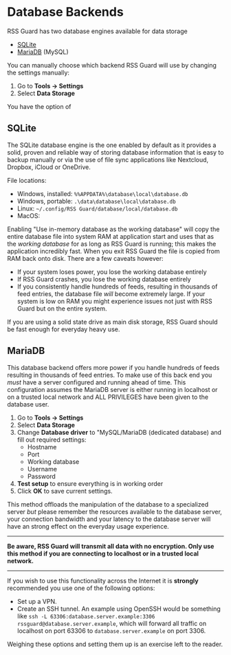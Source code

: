 # Database Backends

RSS Guard has two database engines available for data storage

- [SQLite](https://www.sqlite.org/index.html)
- [MariaDB](https://mariadb.org/) (MySQL)

You can manually choose which backend RSS Guard will use by changing the settings manually:

1. Go to **Tools → Settings**
2. Select **Data Storage**

You have the option of 

## SQLite

The SQLite database engine is the one enabled by default as it provides a solid, proven and reliable way of storing database information that is easy to backup manually or via the use of file sync applications like Nextcloud, Dropbox, iCloud or OneDrive.

File locations:

- Windows, installed: `%%APPDATA%\database\local\database.db`
- Windows, portable: `.\data\database\local\database.db`
- Linux: `~/.config/RSS Guard/database/local/database.db`
- MacOS: 

Enabling "Use in-memory database as the working database" will copy the entire database file into system RAM at application start and uses that as the _working database_ for as long as RSS Guard is running; this makes the application incredibly fast. When you exit RSS Guard the file is copied from RAM back onto disk. There are a few caveats however:

- If your system loses power, you lose the working database entirely
- If RSS Guard crashes, you lose the working database entirely
- If you consistently handle hundreds of feeds, resulting in thousands of feed entries, the database file _will_ become extremely large. If your system is low on RAM you might experience issues not just with RSS Guard but on the entire system.

If you are using a solid state drive as main disk storage, RSS Guard should be fast enough for everyday heavy use.

## MariaDB

This database backend offers more power if you handle hundreds of feeds resulting in thousands of feed entries. To make use of this back end you _must_ have a server configured and running ahead of time. This configuration assumes the MariaDB server is either running in localhost or on a trusted local network and ALL PRIVILEGES have been given to the database user.

1. Go to **Tools → Settings**
2. Select **Data Storage**
3. Change **Database driver** to "MySQL/MariaDB (dedicated database) and fill out required settings:
    - Hostname
    - Port
    - Working database
    - Username
    - Password
4. **Test setup** to ensure everything is in working order
5. Click **OK** to save current settings.

This method offloads the manipulation of the database to a specialized server _but_ please remember the resources available to the database server, your connection bandwidth and your latency to the database server will have an strong effect on the everyday usage experience.

----

**Be aware, RSS Guard will transmit all data with no encryption. Only use this method if you are connecting to localhost or in a trusted local network.**

----

If you wish to use this functionality across the Internet it is **strongly** recommended you use one of the following options:

- Set up a VPN.
- Create an SSH tunnel. An example using OpenSSH would be something like `ssh -L 63306:database.server.example:3306 rssguard@database.server.example`, which will forward all traffic on localhost on port 63306 to `database.server.example` on port 3306.

Weighing these options and setting them up is an exercise left to the reader.


